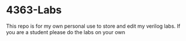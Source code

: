 # 4363-Labs
This repo is for my own personal use to store and edit my verilog labs.
If you are a student please do the labs on your own
